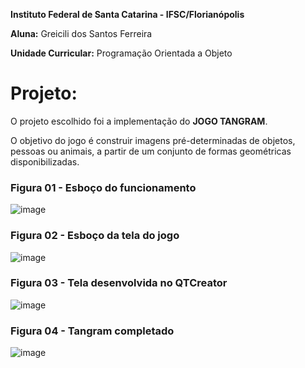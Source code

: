**Instituto Federal de Santa Catarina - IFSC/Florianópolis**

**Aluna:** Greicili dos Santos Ferreira

**Unidade Curricular:** Programação Orientada a Objeto

# Projeto:
O projeto escolhido foi a implementação do **JOGO TANGRAM**. 

O objetivo do jogo é construir imagens pré-determinadas de objetos, pessoas ou animais, a partir de um conjunto de formas geométricas disponibilizadas.

### Figura 01 - Esboço do funcionamento
![image](https://github.com/Greicili/Tangram/assets/81031562/b0ac107a-d96d-4683-a72e-5c87225934a2)

### Figura 02 - Esboço da tela do jogo
![image](https://github.com/Greicili/Tangram/assets/81031562/070f18c0-b7a6-4cd5-b19f-b005e8dbf4a7)

### Figura 03 - Tela desenvolvida no QTCreator
![image](https://github.com/Greicili/Tangram/assets/81031562/63d814cd-0902-482e-ae76-605609f47508)

### Figura 04 - Tangram completado
![image](https://github.com/Greicili/Tangram/assets/81031562/43cbe11d-e84c-4420-ba07-8769bcc43ef5)







